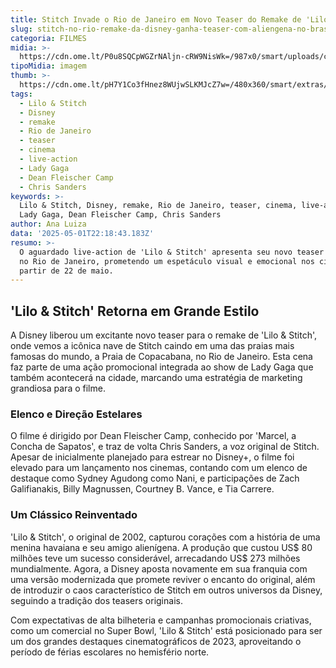 ```yaml
---
title: Stitch Invade o Rio de Janeiro em Novo Teaser do Remake de 'Lilo & Stitch'
slug: stitch-no-rio-remake-da-disney-ganha-teaser-com-aliengena-no-brasil
categoria: FILMES
midia: >-
  https://cdn.ome.lt/P0u8SQCpWGZrNAljn-cRW9NisWk=/987x0/smart/uploads/conteudo/fotos/lilo-e-stitch-live-action_571nyhR.jpg
tipoMidia: imagem
thumb: >-
  https://cdn.ome.lt/pH7Y1Co3fHnez8WUjwSLKMJcZ7w=/480x360/smart/extras/conteudos/lilo-e-stitch-capa_0XUHsS9.jpg
tags:
  - Lilo & Stitch
  - Disney
  - remake
  - Rio de Janeiro
  - teaser
  - cinema
  - live-action
  - Lady Gaga
  - Dean Fleischer Camp
  - Chris Sanders
keywords: >-
  Lilo & Stitch, Disney, remake, Rio de Janeiro, teaser, cinema, live-action,
  Lady Gaga, Dean Fleischer Camp, Chris Sanders
author: Ana Luiza
data: '2025-05-01T22:18:43.183Z'
resumo: >-
  O aguardado live-action de 'Lilo & Stitch' apresenta seu novo teaser com cenas
  no Rio de Janeiro, prometendo um espetáculo visual e emocional nos cinemas a
  partir de 22 de maio.
---
```


## 'Lilo & Stitch' Retorna em Grande Estilo

<blockquote class="twitter-tweet"><a href="https://twitter.com/user/status/1918054792003207557"></a></blockquote>

A Disney liberou um excitante novo teaser para o remake de 'Lilo & Stitch', onde vemos a icônica nave de Stitch caindo em uma das praias mais famosas do mundo, a Praia de Copacabana, no Rio de Janeiro. Esta cena faz parte de uma ação promocional integrada ao show de Lady Gaga que também acontecerá na cidade, marcando uma estratégia de marketing grandiosa para o filme.

### Elenco e Direção Estelares

O filme é dirigido por Dean Fleischer Camp, conhecido por 'Marcel, a Concha de Sapatos', e traz de volta Chris Sanders, a voz original de Stitch. Apesar de inicialmente planejado para estrear no Disney+, o filme foi elevado para um lançamento nos cinemas, contando com um elenco de destaque como Sydney Agudong como Nani, e participações de Zach Galifianakis, Billy Magnussen, Courtney B. Vance, e Tia Carrere.

### Um Clássico Reinventado

'Lilo & Stitch', o original de 2002, capturou corações com a história de uma menina havaiana e seu amigo alienígena. A produção que custou US$ 80 milhões teve um sucesso considerável, arrecadando US$ 273 milhões mundialmente. Agora, a Disney aposta novamente em sua franquia com uma versão modernizada que promete reviver o encanto do original, além de introduzir o caos característico de Stitch em outros universos da Disney, seguindo a tradição dos teasers originais.

Com expectativas de alta bilheteria e campanhas promocionais criativas, como um comercial no Super Bowl, 'Lilo & Stitch' está posicionado para ser um dos grandes destaques cinematográficos de 2023, aproveitando o período de férias escolares no hemisfério norte.
